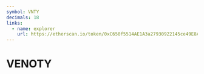 ```yaml
---
symbol: VNTY
decimals: 18
links:
  - name: explorer
    url: https://etherscan.io/token/0xC650f5514AE1A3a27930922145ce49E8A91b91AB
---
```


# VENOTY
